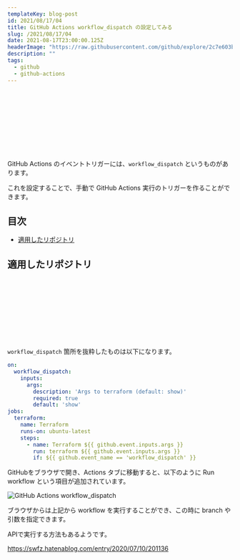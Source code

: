 ```yaml
---
templateKey: blog-post
id: 2021/08/17/04
title: GitHub Actions workflow_dispatch の設定してみる
slug: /2021/08/17/04
date: 2021-08-17T23:00:00.125Z
headerImage: "https://raw.githubusercontent.com/github/explore/2c7e603b797535e5ad8b4beb575ab3b7354666e1/topics/actions/actions.png"
description: ""
tags:
  - github
  - github-actions
---
```


<div class="iframely-embed"><div class="iframely-responsive" style="height: 140px; padding-bottom: 0;"><a href="https://docs.github.com/ja/actions/reference/events-that-trigger-workflows" data-iframely-url="//cdn.iframe.ly/ZKkSjSX"></a></div></div><script async src="//cdn.iframe.ly/embed.js" charset="utf-8"></script>

GitHub Actions のイベントトリガーには、`workflow_dispatch` というものがあります。

これを設定することで、手動で GitHub Actions 実行のトリガーを作ることができます。

## 目次
<!-- START doctoc generated TOC please keep comment here to allow auto update -->
<!-- DON'T EDIT THIS SECTION, INSTEAD RE-RUN doctoc TO UPDATE -->


- [適用したリポジトリ](#%E9%81%A9%E7%94%A8%E3%81%97%E3%81%9F%E3%83%AA%E3%83%9D%E3%82%B8%E3%83%88%E3%83%AA)

<!-- END doctoc generated TOC please keep comment here to allow auto update -->

## 適用したリポジトリ

<div class="iframely-embed"><div class="iframely-responsive" style="height: 140px; padding-bottom: 0;"><a href="https://github.com/ymmmtym/terraform-cloud-oci" data-iframely-url="//cdn.iframe.ly/sU4oQq7?card=small"></a></div></div><script async src="//cdn.iframe.ly/embed.js" charset="utf-8"></script>

`workflow_dispatch` 箇所を抜粋したものは以下になります。

```yaml
on:
  workflow_dispatch:
    inputs:
      args:
        description: 'Args to terraform (default: show)'
        required: true
        default: 'show'
jobs:
  terraform:
    name: Terraform
    runs-on: ubuntu-latest
    steps:
      - name: Terraform ${{ github.event.inputs.args }}
        run: terraform ${{ github.event.inputs.args }}
        if: ${{ github.event_name == 'workflow_dispatch' }}
```

GitHubをブラウザで開き、Actions タブに移動すると、以下のように Run workflow という項目が追加されています。

![GitHub Actions workflow_dispatch](https://i.imgur.com/x4KnxB5.png)

ブラウザからは上記から workflow を実行することができ、この時に branch や引数を指定できます。

APIで実行する方法もあるようです。

https://swfz.hatenablog.com/entry/2020/07/10/201136
